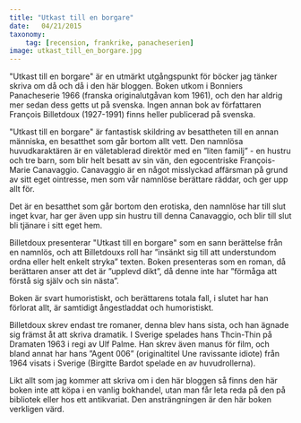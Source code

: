 ```yaml
---
title: "Utkast till en borgare"
date:   04/21/2015
taxonomy:
    tag: [recension, frankrike, panacheserien]
image: utkast_till_en_borgare.jpg
---
```


"Utkast till en borgare" är en utmärkt utgångspunkt för böcker jag tänker skriva om då och då i den här bloggen. Boken utkom i Bonniers Panacheserie 1966 (franska originalutgåvan kom 1961), och den har aldrig mer sedan dess getts ut på svenska. Ingen annan bok av författaren François Billetdoux (1927-1991) finns heller publicerad på svenska.

"Utkast till en borgare" är fantastisk skildring av besattheten till en annan människa, en besatthet som går bortom allt vett. Den namnlösa huvudkaraktären är en väletablerad direktör med en ”liten familj” - en hustru och tre barn, som blir helt besatt av sin vän, den egocentriske François-Marie Canavaggio. Canavaggio är en något misslyckad affärsman på grund av sitt eget ointresse, men som vår namnlöse berättare räddar, och ger upp allt för.

Det är en besatthet som går bortom den erotiska, den namnlöse har till slut inget kvar, har ger även upp sin hustru till denna Canavaggio, och blir till slut bli tjänare i sitt eget hem.

Billetdoux presenterar "Utkast till en borgare" som en sann berättelse från en namnlös, och att Billetdouxs roll har ”insänkt sig till att understundom ordna eller helt enkelt stryka” texten. Boken presenteras som en roman, då berättaren anser att det är ”upplevd dikt”, då denne inte har ”förmåga att förstå sig själv och sin nästa”.

Boken är svart humoristiskt, och berättarens totala fall, i slutet har han förlorat allt, är samtidigt ångestladdat och humoristiskt.

Billetdoux skrev endast tre romaner, denna blev hans sista, och han ägnade sig främst åt att skriva dramatik. I Sverige spelades hans Thcin-Thin på Dramaten 1963 i regi av Ulf Palme. Han skrev även manus för film, och bland annat har hans ”Agent 006” (originaltitel Une ravissante idiote) från 1964 visats i Sverige (Birgitte Bardot spelade en av huvudrollerna).

Likt allt som jag kommer att skriva om i den här bloggen så finns den här boken inte att köpa i en vanlig bokhandel, utan man får leta reda på den på bibliotek eller hos ett antikvariat. Den ansträngningen är den här boken verkligen värd.